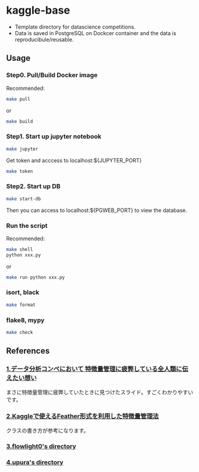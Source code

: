 # kaggle-base

- Template directory for datascience competitions.
- Data is saved in PostgreSQL on Dockcer container and the data is reproducibule/reusable.

## Usage

### Step0. Pull/Build Docker image

Recommended:

```sh
make pull
```

or

```sh
make build
```

### Step1. Start up jupyter notebook

```sh
make jupyter
```

Get token and acccess to localhost:${JUPYTER_PORT}

```sh
make token
```

### Step2. Start up DB

```sh
make start-db
```

Then you can access to localhost:${PGWEB_PORT} to view the database.

### Run the script

Recommended:

```sh
make shell
python xxx.py
```

or

```sh
make run python xxx.py
```

### isort, black

```sh
make format
```

### flake8, mypy

```sh
make check
```

## References

### [1.データ分析コンペにおいて 特徴量管理に疲弊している全人類に伝えたい想い][1]

まさに特徴量管理に疲弊していたときに見つけたスライド。すごくわかりやすいです。

### [2.Kaggleで使えるFeather形式を利用した特徴量管理法][2]

クラスの書き方が参考になります。

### [3.flowlight0's directory][3]

### [4.upura's directory][4]

[1]:https://speakerdeck.com/takapy/detafen-xi-konpenioite-te-zheng-liang-guan-li-nipi-bi-siteiruquan-ren-lei-nichuan-etaixiang-i
[2]:https://amalog.hateblo.jp/entry/kaggle-feature-management
[3]:https://github.com/flowlight0/talkingdata-adtracking-fraud-detection
[4]:https://github.com/upura/ml-competition-template-titanic

